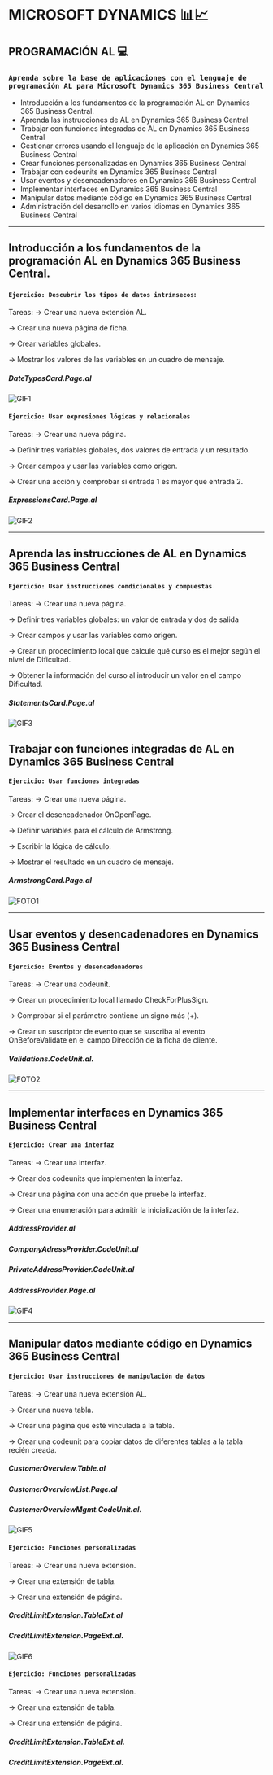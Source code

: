 # MICROSOFT DYNAMICS 📊📈


## PROGRAMACIÓN AL 💻


### `Aprenda sobre la base de aplicaciones con el lenguaje de programación AL para Microsoft Dynamics 365 Business Central`

- Introducción a los fundamentos de la programación AL en Dynamics 365 Business Central.
- Aprenda las instrucciones de AL en Dynamics 365 Business Central
- Trabajar con funciones integradas de AL en Dynamics 365 Business Central
- Gestionar errores usando el lenguaje de la aplicación en Dynamics 365 Business Central
- Crear funciones personalizadas en Dynamics 365 Business Central
- Trabajar con codeunits en Dynamics 365 Business Central
- Usar eventos y desencadenadores en Dynamics 365 Business Central
- Implementar interfaces en Dynamics 365 Business Central
- Manipular datos mediante código en Dynamics 365 Business Central
- Administración del desarrollo en varios idiomas en Dynamics 365 Business Central


---


## Introducción a los fundamentos de la programación AL en Dynamics 365 Business Central.

#### `Ejercicio: Descubrir los tipos de datos intrínsecos`:
Tareas: 
-> Crear una nueva extensión AL.

-> Crear una nueva página de ficha.

-> Crear variables globales.

-> Mostrar los valores de las variables en un cuadro de mensaje.

#####  DateTypesCard.Page.al

![GIF1](recursos/GIF1.gif)


#### `Ejercicio: Usar expresiones lógicas y relacionales` 
Tareas:
-> Crear una nueva página.

-> Definir tres variables globales, dos valores de entrada y un resultado.

-> Crear campos y usar las variables como origen.

-> Crear una acción y comprobar si entrada 1 es mayor que entrada 2.

#####  ExpressionsCard.Page.al

![GIF2](recursos/GIF2.gif)

--- 

## Aprenda las instrucciones de AL en Dynamics 365 Business Central

#### `Ejercicio: Usar instrucciones condicionales y compuestas`
Tareas:
-> Crear una nueva página.

-> Definir tres variables globales: un valor de entrada y dos de salida

-> Crear campos y usar las variables como origen.

-> Crear un procedimiento local que calcule qué curso es el mejor según el nivel de Dificultad.

-> Obtener la información del curso al introducir un valor en el campo Dificultad.

#####  StatementsCard.Page.al 

![GIF3](recursos/GIF3.gif)

## Trabajar con funciones integradas de AL en Dynamics 365 Business Central

#### `Ejercicio: Usar funciones integradas`
Tareas:
-> Crear una nueva página.

-> Crear el desencadenador OnOpenPage.

-> Definir variables para el cálculo de Armstrong.

-> Escribir la lógica de cálculo.

-> Mostrar el resultado en un cuadro de mensaje.

#####  ArmstrongCard.Page.al

![FOTO1](recursos/armstrongCard.PNG)

---

## Usar eventos y desencadenadores en Dynamics 365 Business Central

#### `Ejercicio: Eventos y desencadenadores`
Tareas:
-> Crear una codeunit.

-> Crear un procedimiento local llamado CheckForPlusSign.

-> Comprobar si el parámetro contiene un signo más (+).

-> Crear un suscriptor de evento que se suscriba al evento OnBeforeValidate en el campo Dirección de la ficha de cliente.

#####  Validations.CodeUnit.al.

![FOTO2](recursos/validations.PNG)


---

## Implementar interfaces en Dynamics 365 Business Central
#### `Ejercicio: Crear una interfaz`
Tareas:
-> Crear una interfaz.

-> Crear dos codeunits que implementen la interfaz.

-> Crear una página con una acción que pruebe la interfaz.

-> Crear una enumeración para admitir la inicialización de la interfaz.

##### AddressProvider.al
##### CompanyAdressProvider.CodeUnit.al
##### PrivateAddressProvider.CodeUnit.al
##### AddressProvider.Page.al

![GIF4](recursos/GIF4.gif)

--- 
## Manipular datos mediante código en Dynamics 365 Business Central
#### `Ejercicio: Usar instrucciones de manipulación de datos`
Tareas:
-> Crear una nueva extensión AL.

-> Crear una nueva tabla.

-> Crear una página que esté vinculada a la tabla.

-> Crear una codeunit para copiar datos de diferentes tablas a la tabla recién creada.

##### CustomerOverview.Table.al
##### CustomerOverviewList.Page.al
##### CustomerOverviewMgmt.CodeUnit.al.

![GIF5](recursos/GIF5.gif)


#### `Ejercicio: Funciones personalizadas`
Tareas:
-> Crear una nueva extensión.

-> Crear una extensión de tabla.

-> Crear una extensión de página.

##### CreditLimitExtension.TableExt.al
##### CreditLimitExtension.PageExt.al.

![GIF6](recursos/GIF6.gif)

#### `Ejercicio: Funciones personalizadas`
Tareas:
-> Crear una nueva extensión.

-> Crear una extensión de tabla.

-> Crear una extensión de página.

##### CreditLimitExtension.TableExt.al.
##### CreditLimitExtension.PageExt.al.










